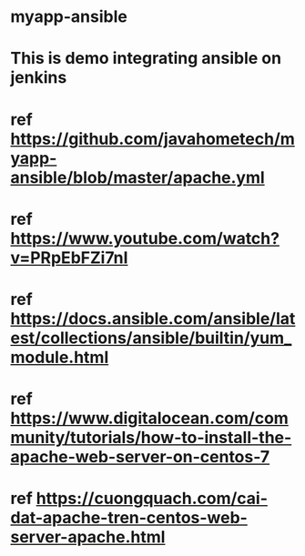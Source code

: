 # myapp-ansible
# This is demo integrating ansible on jenkins
# ref https://github.com/javahometech/myapp-ansible/blob/master/apache.yml
# ref https://www.youtube.com/watch?v=PRpEbFZi7nI
# ref https://docs.ansible.com/ansible/latest/collections/ansible/builtin/yum_module.html
# ref https://www.digitalocean.com/community/tutorials/how-to-install-the-apache-web-server-on-centos-7
# ref https://cuongquach.com/cai-dat-apache-tren-centos-web-server-apache.html

